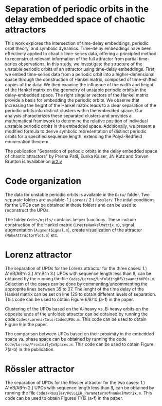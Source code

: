 # Separation of periodic orbits in the delay embedded space of chaotic attractors

This work explores the intersection of time-delay embeddings, periodic orbit theory, and
symbolic dynamics. Time-delay embeddings have been effectively applied to chaotic time-series
data, offering a principled method to reconstruct relevant information of the full attractor from
partial time-series observations. In this study, we investigate the structure of the unstable
periodic orbits of an attractor using time-delay embeddings. First, we embed time-series data
from a periodic orbit into a higher-dimensional space through the construction of Hankel matrix,
composed of time-shifted copies of the data. We then examine the influence of the width and
height of the Hankel matrix on the geometry of unstable periodic orbits in the delay-embedded
space. The right singular vectors of the Hankel matrix provide a basis for embedding the
periodic orbits. We observe that increasing the height of the Hankel matrix leads to a clear
separation of the periodic orbits into distinct clusters within the embedded space. Our analysis
characterizes these separated clusters and provides a mathematical framework to determine the
relative position of individual unstable periodic orbits in the embedded space. Additionally, we
present a modified formula to derive symbolic representation of distinct periodic orbits for a
specified sequence length, extending the Polyá-Redfield enumeration theorem.

The publication "Separation of periodic orbits in the delay embedded space of chaotic attractors" by Prerna Patil, Eurika Kaiser, JN Kutz and Steven Brunton is available on [arXiv](https://arxiv.org/abs/2411.13103)

# Code organization 
The data for unstable periodic orbits is available in the `Data/` folder. Two separate folders are available: 1.) `Lorenz/` 2.) `Rossler/`
The intial conditions for the UPOs can be obtained in these folders and can be used to reconstruct the UPOs. 

The folder `Codes/utils/` contains helper functions. These include construction of the Hankel matrix (`CreateHankelMatrix.m`), 
signal augmentation (`AugmentSignal.m`), create visualization of the attractor (`MakeAttractorPlot.m`) etc. 

# Lorenz attractor 
The separation of UPOs for the Lorenz attractor for the three cases: 1.) A^nB/AB^n 2.) A^nB^n 3.) UPOs with sequence length less than 8, 
can be obtained by the running the file `Codes/Lorenz/UnfoldingOfViswanathUPOs.m`. Selection of the cases can be done by commenting/uncommenting
the approprite lines between 35 to 37. The lenght of the time delay of the Hankel matrix can be set on line 129 to obtain different levels 
of separation. This code can be used to obtain Figure 6/8/10 (a-f) in the paper. 

Clustering of the UPOs based on the A-heavy vs. B-heavy orbits on the opposite ends of the unfolded attractor can be obtained by running 
the code `Codes/Lorenz/ColorCodedUPOs.m`. This code can be used to obtain Figure 9 in the paper. 

The comparison between UPOs based on their proximity in the embedded space vs. phase space can be obtained by running the code `Code/Lorenz/ProximityInSpaces.m`.
This code can be used to obtain Figure 7(a-b) in the publication.

# Rössler attractor
The separation of UPOs for the Rössler attractor for the two cases: 1.) A^nB/AB^n 2.) UPOs with sequence length less than 8, can be
obtained by running the file `Codes/Rossler/ROSSLER_ParametersOfHankelMatrix.m`. This code can be used to obtain Figures 11/12 (a-f) 
in the paper. 